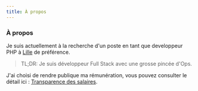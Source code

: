 ```yaml
---
title: À propos
---
```

### À propos

Je suis actuellement à la recherche d'un poste en tant que developpeur PHP à [Lille](https://www.openstreetmap.org/relation/58404) de préférence. 

> TL;DR: Je suis développeur Full Stack avec une grosse pincée d'Ops.

J'ai choisi de rendre publique ma rémunération, vous pouvez consulter le détail ici : [Transparence des salaires](/salary).
